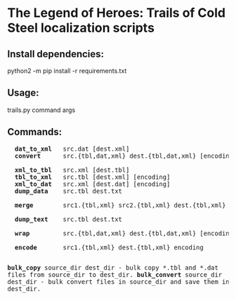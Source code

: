 <h1>The Legend of Heroes: Trails of Cold Steel localization scripts</h1>

<h2><b>Install dependencies:</b></h2> python2 -m pip install -r requirements.txt

<h2><b>Usage:</b></h2> trails.py command args

<h2><b>Commands: </b></h2>
<pre>
  <b>dat_to_xml</b>   src.dat [dest.xml]                                      - convert *.dat file to *.xml.
  <b>convert</b>      src.{tbl,dat,xml} dest.{tbl,dat,xml} [encoding]         - convert *.{tbl,dat,xml} file
                                                                             to dest.{tbl,dat,xml}.
  <b>xml_to_tbl</b>   src.xml [dest.tbl]                                      - convert *.xml file to *.tbl.
  <b>tbl_to_xml</b>   src.tbl [dest.xml] [encoding]                           - convert *.tbl file to *.xml.
  <b>xml_to_dat</b>   src.xml [dest.dat] [encoding]                           - convert *.xml file to *.dat.
  <b>dump_data</b>    src.tbl dest.txt                                        - extract data entries from src.tbl
                                                                                          and write to dest.txt.
  <b>merge</b>        src1.{tbl,xml} src2.{tbl,xml} dest.{tbl,xml} [encoding] - use a text entries of src1 and a data
                                                               entries of src2 and write result to destination file.
  <b>dump_text</b>    src.tbl dest.txt                                        - extract text entries from src.tbl and 
                                                                                                write to dest.txt.
  <b>wrap</b>         src.{tbl,dat,xml} dest.{tbl,dat,xml} [encoding]         - wrap text entries in a source file
                                                                                  so that they fit on the display.
  <b>encode</b>       src1.{tbl,xml} dest.{tbl,xml} encoding                  - change encoding of a source file.

  <b>bulk_copy</b>    source_dir dest_dir                                     - bulk copy *.tbl and *.dat files from
                                                                                               source_dir to dest_dir.
  <b>bulk_convert</b> source_dir dest_dir                                     - bulk convert files in source_dir and
                                                                                                save them in dest_dir.

</pre>
